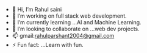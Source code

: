 - 👋 Hi, I’m Rahul saini
- 👀 I’m working on full stack web development.
- 🌱 I’m currently learning ...AI and Machine Learning.
- 💞️ I’m looking to collaborate on ...web dev projects.
- 📫 gmail:rahulparshant2004@gmail.com
- ⚡ Fun fact: ...Learn with fun.

<!---
Sainirahul0807/Sainirahul0807 is a ✨ special ✨ repository because its `README.md` (this file) appears on your GitHub profile.
You can click the Preview link to take a look at your changes.
--->
